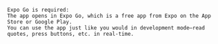 `Expo Go is required: `
<br>
`The app opens in Expo Go, which is a free app from Expo on the App Store or Google Play.`
<br>
`You can use the app just like you would in development mode—read quotes, press buttons, etc. in real-time.`
